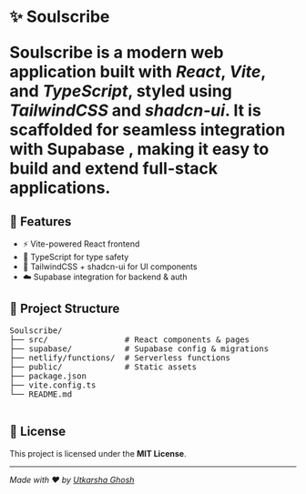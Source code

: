 <!DOCTYPE html>
<html lang="en">
<head>
  <meta charset="UTF-8" />
  <meta name="viewport" content="width=device-width, initial-scale=1.0" />
  

  <h1>✨ Soulscribe</h>

  <p><strong>Soulscribe</strong> is a modern web application built with <em>React</em>, <em>Vite</em>, and <em>TypeScript</em>, styled using <em>TailwindCSS</em> and <em>shadcn-ui</em>. 
  It is scaffolded for seamless integration with Supabase , making it easy to build and extend full-stack applications.</p>

  <h2>🚀 Features</h2>
  <ul>
    <li>⚡ Vite-powered React frontend</li>
    <li>📝 TypeScript for type safety</li>
    <li>🎨 TailwindCSS + shadcn-ui for UI components</li>
    <li>☁️ Supabase integration for backend & auth</li>
  </ul>

  <h2>📂 Project Structure</h2>
  <pre>
Soulscribe/
├── src/                # React components & pages
├── supabase/           # Supabase config & migrations
├── netlify/functions/  # Serverless functions
├── public/             # Static assets
├── package.json
├── vite.config.ts
└── README.md
  </pre>


  <h2>📜 License</h2>
  <p>This project is licensed under the <strong>MIT License</strong>.</p>

  <hr>
  <p><em>Made with ❤️ by <a href="https://github.com/UtkarshaGhosh">Utkarsha Ghosh</a></em></p>

</body>
</html>


